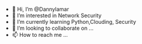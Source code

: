 - 👋 Hi, I’m @Dannylamar
- 👀 I’m interested in Network Security 
- 🌱 I’m currently learning Python,Clouding, Security
- 💞️ I’m looking to collaborate on ...
- 📫 How to reach me ...

<!---
Dannylamar/Dannylamar is a ✨ special ✨ repository because its `README.md` (this file) appears on your GitHub profile.
You can click the Preview link to take a look at your changes.
--->
